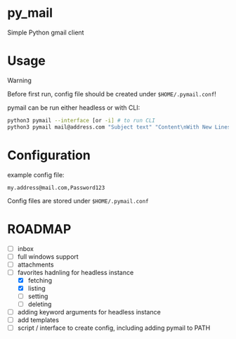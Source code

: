 # py_mail
Simple Python gmail client


# Usage
> [!WARNING]
> Before first run, config file should be created under ``$HOME/.pymail.conf``!

pymail can be run either headless or with CLI:

```bash
python3 pymail --interface [or -i] # to run CLI
python3 pymail mail@address.com "Subject text" "Content\nWith New Lines" # to send mail
```

# Configuration
example config file:
```
my.address@mail.com,Password123
```

Config files are stored under ``$HOME/.pymail.conf``

# ROADMAP
- [ ] inbox
- [ ] full windows support
- [ ] attachments
- [ ] favorites hadnling for headless instance
  - [x] fetching
  - [x] listing
  - [ ] setting
  - [ ] deleting
- [ ] adding keyword arguments for headless instance
- [ ] add templates
- [ ] script / interface to create config, including adding pymail to PATH
